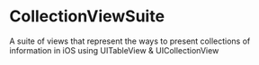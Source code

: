 # CollectionViewSuite
A suite of views that represent the ways to present collections of information in iOS using UITableView &amp; UICollectionView
